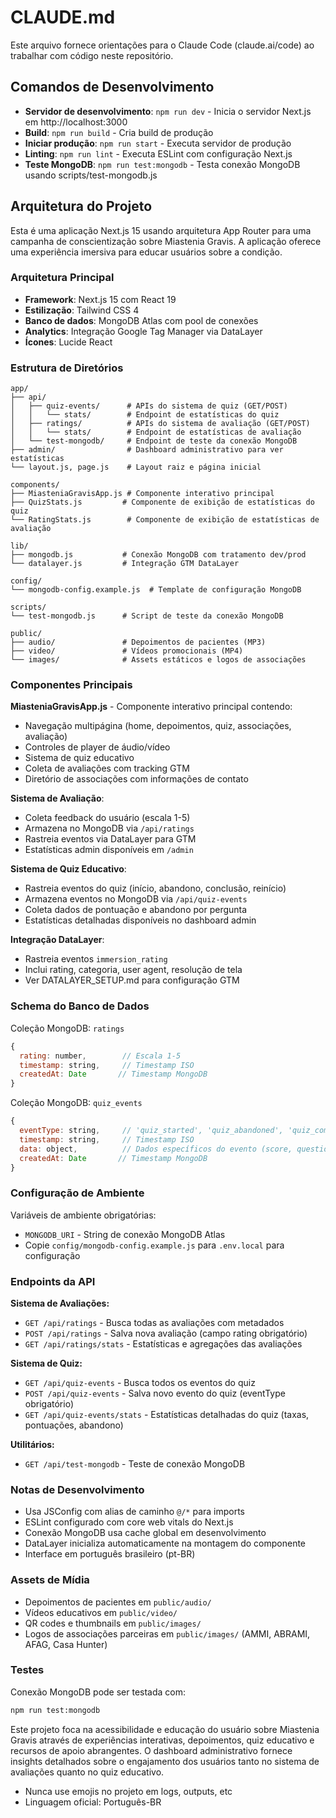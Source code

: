 # CLAUDE.md

Este arquivo fornece orientações para o Claude Code (claude.ai/code) ao trabalhar com código neste repositório.

## Comandos de Desenvolvimento

- **Servidor de desenvolvimento**: `npm run dev` - Inicia o servidor Next.js em http://localhost:3000
- **Build**: `npm run build` - Cria build de produção
- **Iniciar produção**: `npm run start` - Executa servidor de produção
- **Linting**: `npm run lint` - Executa ESLint com configuração Next.js
- **Teste MongoDB**: `npm run test:mongodb` - Testa conexão MongoDB usando scripts/test-mongodb.js

## Arquitetura do Projeto

Esta é uma aplicação Next.js 15 usando arquitetura App Router para uma campanha de conscientização sobre Miastenia Gravis. A aplicação oferece uma experiência imersiva para educar usuários sobre a condição.

### Arquitetura Principal

- **Framework**: Next.js 15 com React 19
- **Estilização**: Tailwind CSS 4
- **Banco de dados**: MongoDB Atlas com pool de conexões
- **Analytics**: Integração Google Tag Manager via DataLayer
- **Ícones**: Lucide React

### Estrutura de Diretórios

```
app/
├── api/
│   ├── quiz-events/      # APIs do sistema de quiz (GET/POST)
│   │   └── stats/        # Endpoint de estatísticas do quiz
│   ├── ratings/          # APIs do sistema de avaliação (GET/POST)
│   │   └── stats/        # Endpoint de estatísticas de avaliação
│   └── test-mongodb/     # Endpoint de teste da conexão MongoDB
├── admin/                # Dashboard administrativo para ver estatísticas
└── layout.js, page.js    # Layout raiz e página inicial

components/
├── MiasteniaGravisApp.js # Componente interativo principal
├── QuizStats.js         # Componente de exibição de estatísticas do quiz
└── RatingStats.js        # Componente de exibição de estatísticas de avaliação

lib/
├── mongodb.js           # Conexão MongoDB com tratamento dev/prod
└── datalayer.js         # Integração GTM DataLayer

config/
└── mongodb-config.example.js  # Template de configuração MongoDB

scripts/
└── test-mongodb.js      # Script de teste da conexão MongoDB

public/
├── audio/               # Depoimentos de pacientes (MP3)
├── video/               # Vídeos promocionais (MP4)
└── images/              # Assets estáticos e logos de associações
```

### Componentes Principais

**MiasteniaGravisApp.js** - Componente interativo principal contendo:
- Navegação multipágina (home, depoimentos, quiz, associações, avaliação)
- Controles de player de áudio/vídeo
- Sistema de quiz educativo
- Coleta de avaliações com tracking GTM
- Diretório de associações com informações de contato

**Sistema de Avaliação**:
- Coleta feedback do usuário (escala 1-5)
- Armazena no MongoDB via `/api/ratings`
- Rastreia eventos via DataLayer para GTM
- Estatísticas admin disponíveis em `/admin`

**Sistema de Quiz Educativo**:
- Rastreia eventos do quiz (início, abandono, conclusão, reinício)
- Armazena eventos no MongoDB via `/api/quiz-events`
- Coleta dados de pontuação e abandono por pergunta
- Estatísticas detalhadas disponíveis no dashboard admin

**Integração DataLayer**:
- Rastreia eventos `immersion_rating`
- Inclui rating, categoria, user agent, resolução de tela
- Ver DATALAYER_SETUP.md para configuração GTM

### Schema do Banco de Dados

Coleção MongoDB: `ratings`
```javascript
{
  rating: number,        // Escala 1-5
  timestamp: string,     // Timestamp ISO
  createdAt: Date       // Timestamp MongoDB
}
```

Coleção MongoDB: `quiz_events`
```javascript
{
  eventType: string,     // 'quiz_started', 'quiz_abandoned', 'quiz_completed', 'quiz_restarted'
  timestamp: string,     // Timestamp ISO
  data: object,          // Dados específicos do evento (score, questionIndex, etc.)
  createdAt: Date       // Timestamp MongoDB
}
```

### Configuração de Ambiente

Variáveis de ambiente obrigatórias:
- `MONGODB_URI` - String de conexão MongoDB Atlas
- Copie `config/mongodb-config.example.js` para `.env.local` para configuração

### Endpoints da API

**Sistema de Avaliações:**
- `GET /api/ratings` - Busca todas as avaliações com metadados
- `POST /api/ratings` - Salva nova avaliação (campo rating obrigatório)
- `GET /api/ratings/stats` - Estatísticas e agregações das avaliações

**Sistema de Quiz:**
- `GET /api/quiz-events` - Busca todos os eventos do quiz
- `POST /api/quiz-events` - Salva novo evento do quiz (eventType obrigatório)
- `GET /api/quiz-events/stats` - Estatísticas detalhadas do quiz (taxas, pontuações, abandono)

**Utilitários:**
- `GET /api/test-mongodb` - Teste de conexão MongoDB

### Notas de Desenvolvimento

- Usa JSConfig com alias de caminho `@/*` para imports
- ESLint configurado com core web vitals do Next.js
- Conexão MongoDB usa cache global em desenvolvimento
- DataLayer inicializa automaticamente na montagem do componente
- Interface em português brasileiro (pt-BR)

### Assets de Mídia

- Depoimentos de pacientes em `public/audio/`
- Vídeos educativos em `public/video/`
- QR codes e thumbnails em `public/images/`
- Logos de associações parceiras em `public/images/` (AMMI, ABRAMI, AFAG, Casa Hunter)

### Testes

Conexão MongoDB pode ser testada com:
```bash
npm run test:mongodb
```

Este projeto foca na acessibilidade e educação do usuário sobre Miastenia Gravis através de experiências interativas, depoimentos, quiz educativo e recursos de apoio abrangentes. O dashboard administrativo fornece insights detalhados sobre o engajamento dos usuários tanto no sistema de avaliações quanto no quiz educativo.

- Nunca use emojis no projeto em logs, outputs, etc
- Linguagem oficial: Português-BR